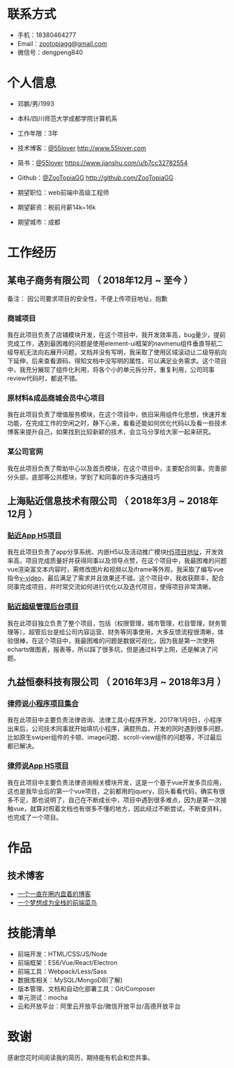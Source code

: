 
# 联系方式

- 手机：18380464277
- Email：zootopiagg@gmail.com
- 微信号：dengpeng840

# 个人信息

 - 邓鹏/男/1993
 - 本科/四川师范大学成都学院计算机系 
 - 工作年限：3年
 - 技术博客：[@55lover](http://www.55lover.com) http://www.55lover.com
 - 简书：[@55lover](https://www.jianshu.com/u/b7cc32782554) https://www.jianshu.com/u/b7cc32782554
 - Github：[@ZooTopiaGG](http://github.com/ZooTopiaGG) http://github.com/ZooTopiaGG

 - 期望职位：web前端中高级工程师
 - 期望薪资：税前月薪14k~16k
 - 期望城市：成都


# 工作经历

## 某电子商务有限公司 （ 2018年12月 ~ 至今 ）
备注： 因公司要求项目的安全性，不便上传项目地址，抱歉
### 商城项目 
我在此项目负责了店铺模块开发，在这个项目中，我开发效率高，bug量少，提前完成工作，遇到最困难的问题是使用element-ui框架的navmenu组件垂直导航二级导航无法向右展开问题，文档并没有写明，我采取了使用区域滚动让二级导航向下延伸，后来查看源码，得知文档中没写明的属性，可以满足业务需求。这个项目中，我充分展现了组件化利用，将各个小的单元拆分开，重复利用，公司同事review代码时，都说不错。


### 原材料&成品商城会员中心项目 
我在此项目负责了增值服务模块，在这个项目中，依旧采用组件化思想，快速开发功能，在完成工作的空闲之时，静下心来，看看还能如何优化代码以及看一些技术博客来提升自己，如果找到比较新颖的技术，会立马分享给大家一起来研究。


### 某公司官网

我在此项目负责了帮助中心以及首页模块，在这个项目中，主要配合同事，完善部分头部，底部等公共模块，学到了和同事的许多沟通技巧

  
## 上海贴近信息技术有限公司 （ 2018年3月 ~ 2018年12月 ）

### [贴近App H5项目](https://github.com/ZooTopiaGG/closer-h5)
我在此项目负责了app分享系统、内嵌H5以及活动推广模块[H5项目地址](https://github.com/ZooTopiaGG/closer-h5)，开发效率高，项目完成质量好并获得同事以及领导点赞，在这个项目中，我最困难的问题vue渲染富文本内容时，需修改图片和视频以及iframe等外观，我采取了编写vue指令[v-video](https://github.com/ZooTopiaGG/vue-video)，最后满足了需求并且效果还不错。这个项目中，我收获颇丰，配合同事完成项目，并时常交流如何进行优化以及迭代项目，使得项目非常清晰。


### [贴近超级管理后台项目](https://github.com/ZooTopiaGG/closer-sadmin)
我在此项目独立负责了整个项目，包括（权限管理，城市管理，栏目管理，财务管理等），超管后台是给公司内容运营、财务等同事使用，大多反馈流程很清晰，体验很棒，在这个项目中，我最困难的问题是数据可视化，因为我是第一次使用echarts做图表，报表等，所以踩了很多坑，但是通过科学上网，还是解决了问题。


## 九益恒泰科技有限公司 （ 2016年3月 ~ 2018年3月 ）
### [律师说小程序项目集合](https://github.com/ZooTopiaGG/wx-small-program) 
我在此项目中主要负责法律咨询、法律工具小程序开发，2017年1月9日，小程序出来后，公司技术同事就开始填坑小程序，满腔热血，开发的同时遇到很多问题，比如原生swiper组件的卡顿、image问题、scroll-view组件的问题等，不过最后都已解决。

  ### [律师说App H5项目](https://github.com/ZooTopiaGG/legal-consult) 
我在此项目中主要负责法律咨询相关模块开发，这是一个基于vue开发多页应用，这也是我毕业后的第一个vue项目，之前都用的jquery，回头看看代码，确实有很多不足，那也说明了，自己在不断成长中，项目中遇到很多难点，因为是第一次接触vue，就算对照着文档也有很多不懂的地方，因此经过不断尝试，不断查资料，也完成了一个项目。
  
# 作品

## 技术博客
- [一个一直在圈内盘着的博客](http://www.55lover.com/)
- [一个梦想成为全栈的前端菜鸟](https://www.jianshu.com/u/b7cc32782554)
    
# 技能清单

- 前端开发：HTML/CSS/JS/Node
- 前端框架：ES6/Vue/React/Electron
- 前端工具：Webpack/Less/Sass
- 数据库相关：MySQL/MongoDB(了解)
- 版本管理、文档和自动化部署工具：Git/Composer
- 单元测试：mocha
- 云和开放平台：阿里云开放平台/微信开放平台/高德开放平台
      
# 致谢
感谢您花时间阅读我的简历，期待能有机会和您共事。
      